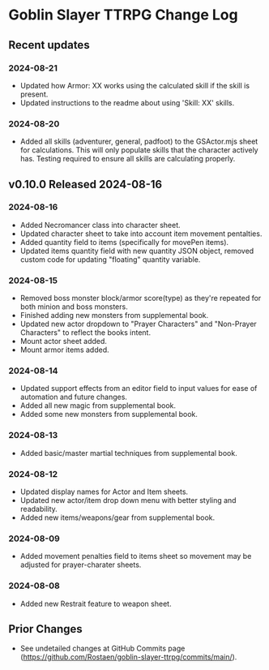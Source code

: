 # Goblin Slayer TTRPG Change Log

## Recent updates

### 2024-08-21

- Updated how Armor: XX works using the calculated skill if the skill is present.
- Updated instructions to the readme about using 'Skill: XX' skills.

### 2024-08-20

- Added all skills (adventurer, general, padfoot) to the GSActor.mjs sheet for calculations. This will only populate skills that the character actively has. Testing required to ensure all skills are calculating properly.

## v0.10.0 Released 2024-08-16

### 2024-08-16

- Added Necromancer class into character sheet.
- Updated character sheet to take into account item movement pentalties.
- Added quantity field to items (specifically for movePen items).
- Updated items quantity field with new quantity JSON object, removed custom code for updating "floating" quantity variable.

### 2024-08-15

- Removed boss monster block/armor score(type) as they're repeated for both minion and boss monsters.
- Finished adding new monsters from supplemental book.
- Updated new actor dropdown to "Prayer Characters" and "Non-Prayer Characters" to reflect the books intent.
- Mount actor sheet added.
- Mount armor items added.

### 2024-08-14

- Updated support effects from an editor field to input values for ease of automation and future changes.
- Added all new magic from supplemental book.
- Added some new monsters from supplemental book.

### 2024-08-13

- Added basic/master martial techniques from supplemental book.

### 2024-08-12

- Updated display names for Actor and Item sheets.
- Updated new actor/item drop down menu with better styling and readability.
- Added new items/weapons/gear from supplemental book.

### 2024-08-09

- Added movement penalties field to items sheet so movement may be adjusted for prayer-charater sheets.

### 2024-08-08

- Added new Restrait feature to weapon sheet.

## Prior Changes

- See undetailed changes at GitHub Commits page (https://github.com/Rostaen/goblin-slayer-ttrpg/commits/main/).
